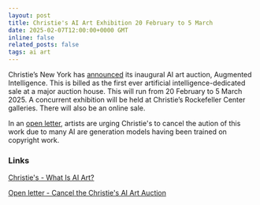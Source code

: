 ```yaml
---
layout: post
title: Christie's AI Art Exhibition 20 February to 5 March
date: 2025-02-07T12:00:00+0000 GMT
inline: false
related_posts: false
tags: ai art
---
```

Christie’s New York has [announced]((https://www.christies.com/en/stories/what-is-ai-art-augmented-intelligence-36dc0897d3584268b5102468a3bf8a8c)) its inaugural AI art auction, Augmented Intelligence.  This is billed as the first ever artificial intelligence-dedicated sale at a major auction house.  This will run from 20 February to 5 March 2025.  A concurrent exhibition will be held at Christie’s Rockefeller Center galleries.  There will also be an online sale.

In an [open letter](https://openletter.earth/cancel-the-christies-ai-art-auction-f5135435), artists are urging Christie's to cancel the aution of this work due to many AI are generation models having been trained on copyright work.


### Links

[Christie's - What Is AI Art?](https://www.christies.com/en/stories/what-is-ai-art-augmented-intelligence-36dc0897d3584268b5102468a3bf8a8c)

[Open letter - Cancel the Christie's AI Art Auction](https://openletter.earth/cancel-the-christies-ai-art-auction-f5135435)